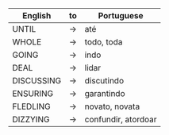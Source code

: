 | English      | to   | Portuguese  |
|--------------|------|-------------|
| UNTIL        |->    | até |
| WHOLE        |->    | todo, toda |
| GOING        |->    | indo |
| DEAL         |->    | lidar |
| DISCUSSING   |->    | discutindo |
| ENSURING     |->    | garantindo | 
| FLEDLING     |->    | novato, novata | 
| DIZZYING     |->    | confundir, atordoar | 